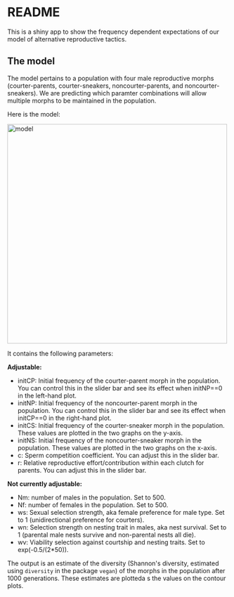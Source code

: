 # README

This is a shiny app to show the frequency dependent expectations of our model of alternative reproductive tactics.


## The model

The model pertains to a population with four male reproductive morphs (courter-parents, courter-sneakers, noncourter-parents, and noncourter-sneakers). We are predicting which paramter combinations will allow multiple morphs to be maintained in the population. 

Here is the model:

<img src="../figs/frequency_dependence.png" alt="model" width="500"/>

It contains the following parameters:

**Adjustable:**

- initCP: Initial frequency of the courter-parent morph in the population. You can control this in the slider bar and see its effect when initNP==0 in the left-hand plot.
- initNP: Initial frequency of the noncourter-parent morph in the population. You can control this in the slider bar and see its effect when initCP==0 in the right-hand plot.
- initCS: Initial frequency of the courter-sneaker morph in the population. These values are plotted in the two graphs on the y-axis.
- initNS: Initial frequency of the noncourter-sneaker morph in the population. These values are plotted in the two graphs on the x-axis.
- c: Sperm competition coefficient. You can adjust this in the slider bar.
- r: Relative reproductive effort/contribution within each clutch for parents. You can adjust this in the slider bar.

**Not currently adjustable:**

- Nm: number of males in the population. Set to 500.
- Nf: number of females in the population. Set to 500.
- ws: Sexual selection strength, aka female preference for male type. Set to 1 (unidirectional preference for courters).
- wn: Selection strength on nesting trait in males, aka nest survival. Set to 1 (parental male nests survive and non-parental nests all die).
- wv: Viability selection against courtship and nesting traits. Set to exp(-0.5/(2*50)).


The output is an estimate of the diversity (Shannon's diversity, estimated using `diversity` in the package `vegan`) of the morphs in the population after 1000 generations. These estimates are plotteda s the values on the contour plots.





